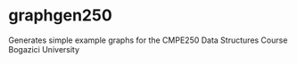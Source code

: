 graphgen250
===========
Generates simple example graphs for the CMPE250 Data Structures Course
Bogazici University
